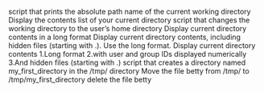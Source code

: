 script that prints the absolute path name of the current working directory
Display the contents list of your current directory
script that changes the working directory to the user’s home directory
Display current directory contents in a long format
Display current directory contents, including hidden files (starting with .). Use the long format.
Display current directory contents
 1.Long format
 2.with user and group IDs displayed numerically
 3.And hidden files (starting with .)
 script that creates a directory named my_first_directory in the /tmp/ directory
 Move the file betty from /tmp/ to /tmp/my_first_directory
 delete the file betty
